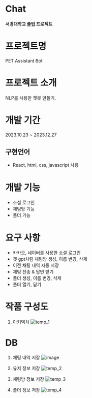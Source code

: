 # Chat
#### 서경대학교 졸업 프로젝트

# 프로젝트명
PET Assistant Bot
                        
# 프로젝트 소개
NLP를 사용한 챗봇 만들기.
                
# 개발 기간
2023.10.23 ~ 2023.12.27
                       
## 구현언어
- React, html, css, javascript 사용
                             
# 개발 기능
- 소셜 로그인
- 채팅방 기능
- 폴더 기능                       
                                   
# 요구 사항
- 카카오, 네이버를 사용한 소셜 로그인
- 챗 gpt처럼 채팅방 생성, 이름 변경, 삭제
- 이전 채팅 내역 자동 저장
- 채팅 전송 & 답변 받기
- 폴더 생성, 이름 변경, 삭제
- 폴더 열기, 닫기
                                      
# 작품 구성도
1. 아키텍처
![temp_1](https://github.com/LaiTial/Chat/assets/39575609/2d7c88b9-582a-4237-88ff-70b44a49fe01)
                    
# DB
1. 채팅 내역 저장
![image](https://github.com/LaiTial/Chat/assets/39575609/74258a0a-f05f-484d-85b2-a5b14061b9a6)
                                     
2. 유저 정보 저장
![temp_2](https://github.com/LaiTial/Chat/assets/39575609/a111e790-4c08-4fda-8d72-8d29d16bd2e5)
                                  
3. 채팅방 정보 저장
![temp_3](https://github.com/LaiTial/Chat/assets/39575609/e29164ca-78fa-4514-8370-c02a2d348103)
                              
4. 폴더 정보 저장
![temp_4](https://github.com/LaiTial/Chat/assets/39575609/ae4c231d-d873-4359-bb8d-f4298411d2eb)
                   








